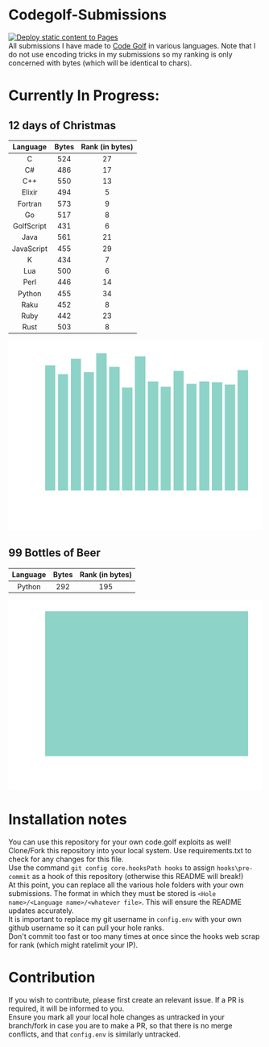 
# Codegolf-Submissions 
[![Deploy static content to Pages](https://github.com/SubsTheTechnomancer/Codegolf-Submissions/actions/workflows/static.yml/badge.svg?branch=docs)](https://github.com/SubsTheTechnomancer/Codegolf-Submissions/actions/workflows/static.yml)<br>
All submissions I have made to [Code Golf](https://code.golf/) in various languages. Note that I do not use encoding tricks in my submissions so my ranking is only concerned with bytes (which will be identical to chars).
# Currently In Progress:
## 12 days of Christmas
| Language | Bytes | Rank (in bytes)
|:---:|:---:|:---:|
|C|524|27|
|C#|486|17|
|C++|550|13|
|Elixir|494|5|
|Fortran|573|9|
|Go|517|8|
|GolfScript|431|6|
|Java|561|21|
|JavaScript|455|29|
|K|434|7|
|Lua|500|6|
|Perl|446|14|
|Python|455|34|
|Raku|452|8|
|Ruby|442|23|
|Rust|503|8|


![12 days of Christmas](charts/12_days_of_Christmas.png)

## 99 Bottles of Beer
| Language | Bytes | Rank (in bytes)
|:---:|:---:|:---:|
|Python|292|195|


![99 Bottles of Beer](charts/99_Bottles_of_Beer.png)


# Installation notes
You can use this repository for your own code.golf exploits as well!<br>
Clone/Fork this repository into your local system. Use requirements.txt to check for any changes for this file.<br>
Use the command `git config core.hooksPath hooks` to assign `hooks\pre-commit` as a hook of this repository (otherwise this README will break!)<br>
At this point, you can replace all the various hole folders with your own submissions. The format in which they must be stored is `<Hole name>/<Language name>/<whatever file>`.
This will ensure the README updates accurately.<br>
It is important to replace my git username in `config.env` with your own github username so it can pull your hole ranks.<br>
Don't commit too fast or too many times at once since the hooks web scrap for rank (which might ratelimit your IP).<br>

# Contribution
If you wish to contribute, please first create an relevant issue. If a PR is required, it will be informed to you.<br>
Ensure you mark all your local hole changes as untracked in your branch/fork in case you are to make a PR, so that there is no merge conflicts, and that `config.env` is similarly
untracked.
